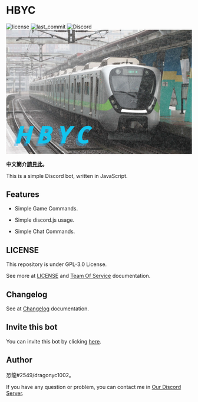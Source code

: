 # HBYC
![license](https://img.shields.io/github/license/dragonyc1002/HBYC?style=for-the-badge)
![last_commit](https://img.shields.io/github/last-commit/dragonyc1002/HBYC?style=for-the-badge) 
![Discord](https://img.shields.io/discord/977204156043509780?style=for-the-badge)
[![EMU900!!!](./public/images/banner-20221009.jpg)](https://reurl.cc/GxQqdy)

**中文簡介[請見此](./docs/README-Tw.md)。**

This is a simple Discord bot, written in JavaScript.

## Features
* Simple Game Commands.

* Simple discord.js usage.

* Simple Chat Commands.

## LICENSE
This repository is under GPL-3.0 License.

See more at [LICENSE](./LICENSE) and [Team Of Service](./docs/TermsOfService.md) documentation.

## Changelog
See at [Changelog](./CHANGELOG.md) documentation.

## Invite this bot
You can invite this bot by clicking [here](https://discord.com/api/oauth2/authorize?client_id=977024737156931675&permissions=1644971949559&scope=bot%20applications.commands).

## Author
恐龍#2549/dragonyc1002。

If you have any question or problem, you can contact me in [Our Discord Server](https://discord.gg/J7X2nWXszp).

